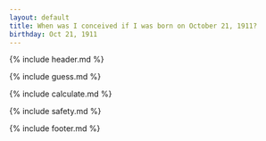 ```yaml
---
layout: default
title: When was I conceived if I was born on October 21, 1911?
birthday: Oct 21, 1911
---
```


{% include header.md %}

{% include guess.md %}

{% include calculate.md %}

{% include safety.md %}

{% include footer.md %}



